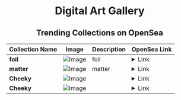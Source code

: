 <div align="center">

# Digital Art Gallery

## Trending Collections on OpenSea

| Collection Name                       | Image                                                                                     | Description                       | OpenSea Link                                                                                          |
|---------------------------------------|-------------------------------------------------------------------------------------------|-----------------------------------|--------------------------------------------------------------------------------------------------------|
| **foil** | ![Image](https://i.seadn.io/s/raw/files/06203d67ae6d7c3c1c1401f7e54c9222.jpg?w=500&auto=format?w=200&auto=format) | foil | <details><summary>Link</summary>[foil](https://opensea.io/collection/foil-7)</details> |
| **matter** | ![Image](https://i.seadn.io/s/raw/files/f4ae17e102ea612ec4fbc8ad146493f0.jpg?w=500&auto=format?w=200&auto=format) | matter | <details><summary>Link</summary>[matter](https://opensea.io/collection/matter-31)</details> |
| **Cheeky** | ![Image](https://i.seadn.io/s/raw/files/58859398fce0afb0910e32d8570bfccb.jpg?w=500&auto=format?w=200&auto=format) |  | <details><summary>Link</summary>[Cheeky](https://opensea.io/collection/cheeky-195)</details> |
| **Cheeky** | ![Image](https://i.seadn.io/s/raw/files/58859398fce0afb0910e32d8570bfccb.jpg?w=500&auto=format?w=200&auto=format) |  | <details><summary>Link</summary>[Cheeky](https://opensea.io/collection/cheeky-194)</details> |

</div>
